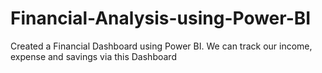 # Financial-Analysis-using-Power-BI

Created a Financial Dashboard using Power BI.
We can track our income, expense and savings via this Dashboard
